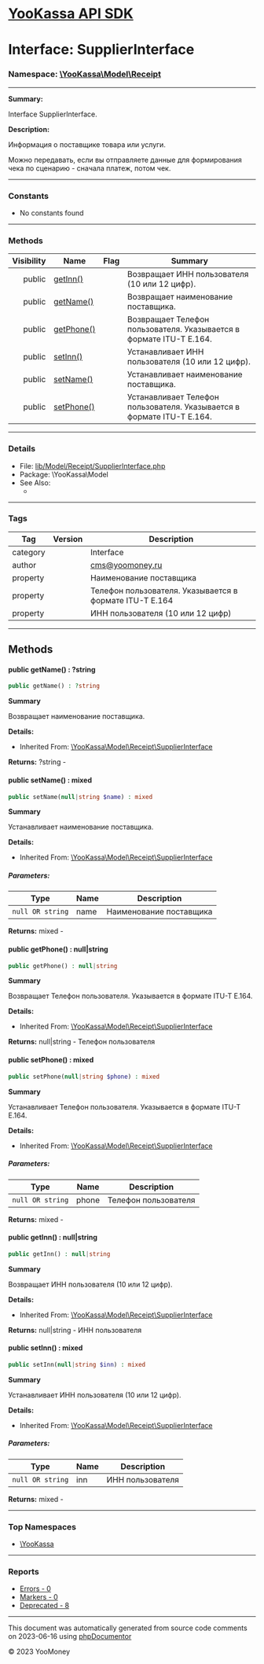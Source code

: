 # [YooKassa API SDK](../home.md)

# Interface: SupplierInterface
### Namespace: [\YooKassa\Model\Receipt](../namespaces/yookassa-model-receipt.md)
---
**Summary:**

Interface SupplierInterface.

**Description:**

Информация о поставщике товара или услуги.

Можно передавать, если вы отправляете данные для формирования чека по сценарию - сначала платеж, потом чек.

---
### Constants
* No constants found

---
### Methods
| Visibility | Name | Flag | Summary |
| ----------:| ---- | ---- | ------- |
| public | [getInn()](../classes/YooKassa-Model-Receipt-SupplierInterface.md#method_getInn) |  | Возвращает ИНН пользователя (10 или 12 цифр). |
| public | [getName()](../classes/YooKassa-Model-Receipt-SupplierInterface.md#method_getName) |  | Возвращает наименование поставщика. |
| public | [getPhone()](../classes/YooKassa-Model-Receipt-SupplierInterface.md#method_getPhone) |  | Возвращает Телефон пользователя. Указывается в формате ITU-T E.164. |
| public | [setInn()](../classes/YooKassa-Model-Receipt-SupplierInterface.md#method_setInn) |  | Устанавливает ИНН пользователя (10 или 12 цифр). |
| public | [setName()](../classes/YooKassa-Model-Receipt-SupplierInterface.md#method_setName) |  | Устанавливает наименование поставщика. |
| public | [setPhone()](../classes/YooKassa-Model-Receipt-SupplierInterface.md#method_setPhone) |  | Устанавливает Телефон пользователя. Указывается в формате ITU-T E.164. |

---
### Details
* File: [lib/Model/Receipt/SupplierInterface.php](../../lib/Model/Receipt/SupplierInterface.php)
* Package: \YooKassa\Model
* See Also:
  * [](https://yookassa.ru/developers/api)

---
### Tags
| Tag | Version | Description |
| --- | ------- | ----------- |
| category |  | Interface |
| author |  | cms@yoomoney.ru |
| property |  | Наименование поставщика |
| property |  | Телефон пользователя. Указывается в формате ITU-T E.164 |
| property |  | ИНН пользователя (10 или 12 цифр) |

---
## Methods
<a name="method_getName" class="anchor"></a>
#### public getName() : ?string

```php
public getName() : ?string
```

**Summary**

Возвращает наименование поставщика.

**Details:**
* Inherited From: [\YooKassa\Model\Receipt\SupplierInterface](../classes/YooKassa-Model-Receipt-SupplierInterface.md)

**Returns:** ?string - 


<a name="method_setName" class="anchor"></a>
#### public setName() : mixed

```php
public setName(null|string $name) : mixed
```

**Summary**

Устанавливает наименование поставщика.

**Details:**
* Inherited From: [\YooKassa\Model\Receipt\SupplierInterface](../classes/YooKassa-Model-Receipt-SupplierInterface.md)

##### Parameters:
| Type | Name | Description |
| ---- | ---- | ----------- |
| <code lang="php">null OR string</code> | name  | Наименование поставщика |

**Returns:** mixed - 


<a name="method_getPhone" class="anchor"></a>
#### public getPhone() : null|string

```php
public getPhone() : null|string
```

**Summary**

Возвращает Телефон пользователя. Указывается в формате ITU-T E.164.

**Details:**
* Inherited From: [\YooKassa\Model\Receipt\SupplierInterface](../classes/YooKassa-Model-Receipt-SupplierInterface.md)

**Returns:** null|string - Телефон пользователя


<a name="method_setPhone" class="anchor"></a>
#### public setPhone() : mixed

```php
public setPhone(null|string $phone) : mixed
```

**Summary**

Устанавливает Телефон пользователя. Указывается в формате ITU-T E.164.

**Details:**
* Inherited From: [\YooKassa\Model\Receipt\SupplierInterface](../classes/YooKassa-Model-Receipt-SupplierInterface.md)

##### Parameters:
| Type | Name | Description |
| ---- | ---- | ----------- |
| <code lang="php">null OR string</code> | phone  | Телефон пользователя |

**Returns:** mixed - 


<a name="method_getInn" class="anchor"></a>
#### public getInn() : null|string

```php
public getInn() : null|string
```

**Summary**

Возвращает ИНН пользователя (10 или 12 цифр).

**Details:**
* Inherited From: [\YooKassa\Model\Receipt\SupplierInterface](../classes/YooKassa-Model-Receipt-SupplierInterface.md)

**Returns:** null|string - ИНН пользователя


<a name="method_setInn" class="anchor"></a>
#### public setInn() : mixed

```php
public setInn(null|string $inn) : mixed
```

**Summary**

Устанавливает ИНН пользователя (10 или 12 цифр).

**Details:**
* Inherited From: [\YooKassa\Model\Receipt\SupplierInterface](../classes/YooKassa-Model-Receipt-SupplierInterface.md)

##### Parameters:
| Type | Name | Description |
| ---- | ---- | ----------- |
| <code lang="php">null OR string</code> | inn  | ИНН пользователя |

**Returns:** mixed - 




---

### Top Namespaces

* [\YooKassa](../namespaces/yookassa.md)

---

### Reports
* [Errors - 0](../reports/errors.md)
* [Markers - 0](../reports/markers.md)
* [Deprecated - 8](../reports/deprecated.md)

---

This document was automatically generated from source code comments on 2023-06-16 using [phpDocumentor](http://www.phpdoc.org/)

&copy; 2023 YooMoney